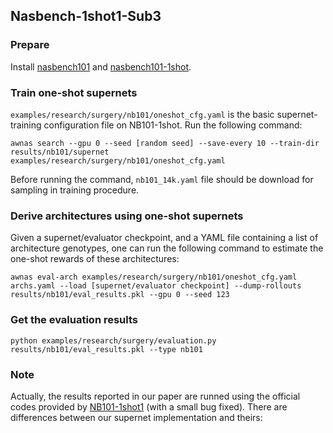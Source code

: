 Nasbench-1shot1-Sub3
--------

### Prepare
Install [nasbench101](https://github.com/google-research/nasbench) and [nasbench101-1shot](https://github.com/automl/nasbench-1shot1).


### Train one-shot supernets
`examples/research/surgery/nb101/oneshot_cfg.yaml` is the basic supernet-training configuration file on NB101-1shot. Run the following command:
```
awnas search --gpu 0 --seed [random seed] --save-every 10 --train-dir results/nb101/supernet examples/research/surgery/nb101/oneshot_cfg.yaml
```

Before running the command, `nb101_14k.yaml` file should be download for sampling in training procedure.


### Derive architectures using one-shot supernets
Given a supernet/evaluator checkpoint, and a YAML file containing a list of architecture genotypes, one can run the following command to estimate the one-shot rewards of these architectures:
```
awnas eval-arch examples/research/surgery/nb101/oneshot_cfg.yaml archs.yaml --load [supernet/evaluator checkpoint] --dump-rollouts results/nb101/eval_results.pkl --gpu 0 --seed 123
```


### Get the evaluation results

`python examples/research/surgery/evaluation.py results/nb101/eval_results.pkl --type nb101`



### Note

Actually, the results reported in our paper are runned using the official codes provided by [NB101-1shot1](https://github.com/automl/nasbench-1shot1) (with a small bug fixed). There are differences between our supernet implementation and theirs:

